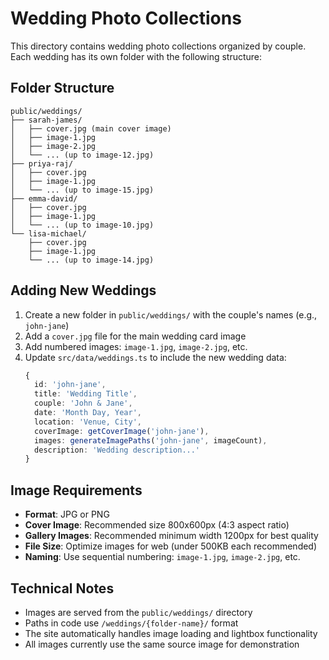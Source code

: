 # Wedding Photo Collections

This directory contains wedding photo collections organized by couple. Each wedding has its own folder with the following structure:

## Folder Structure
```
public/weddings/
├── sarah-james/
│   ├── cover.jpg (main cover image)
│   ├── image-1.jpg
│   ├── image-2.jpg
│   └── ... (up to image-12.jpg)
├── priya-raj/
│   ├── cover.jpg
│   ├── image-1.jpg
│   └── ... (up to image-15.jpg)
├── emma-david/
│   ├── cover.jpg
│   ├── image-1.jpg
│   └── ... (up to image-10.jpg)
└── lisa-michael/
    ├── cover.jpg
    ├── image-1.jpg
    └── ... (up to image-14.jpg)
```

## Adding New Weddings

1. Create a new folder in `public/weddings/` with the couple's names (e.g., `john-jane`)
2. Add a `cover.jpg` file for the main wedding card image
3. Add numbered images: `image-1.jpg`, `image-2.jpg`, etc.
4. Update `src/data/weddings.ts` to include the new wedding data:
   ```typescript
   {
     id: 'john-jane',
     title: 'Wedding Title',
     couple: 'John & Jane',
     date: 'Month Day, Year',
     location: 'Venue, City',
     coverImage: getCoverImage('john-jane'),
     images: generateImagePaths('john-jane', imageCount),
     description: 'Wedding description...'
   }
   ```

## Image Requirements

- **Format**: JPG or PNG
- **Cover Image**: Recommended size 800x600px (4:3 aspect ratio)
- **Gallery Images**: Recommended minimum width 1200px for best quality
- **File Size**: Optimize images for web (under 500KB each recommended)
- **Naming**: Use sequential numbering: `image-1.jpg`, `image-2.jpg`, etc.

## Technical Notes

- Images are served from the `public/weddings/` directory
- Paths in code use `/weddings/{folder-name}/` format
- The site automatically handles image loading and lightbox functionality
- All images currently use the same source image for demonstration